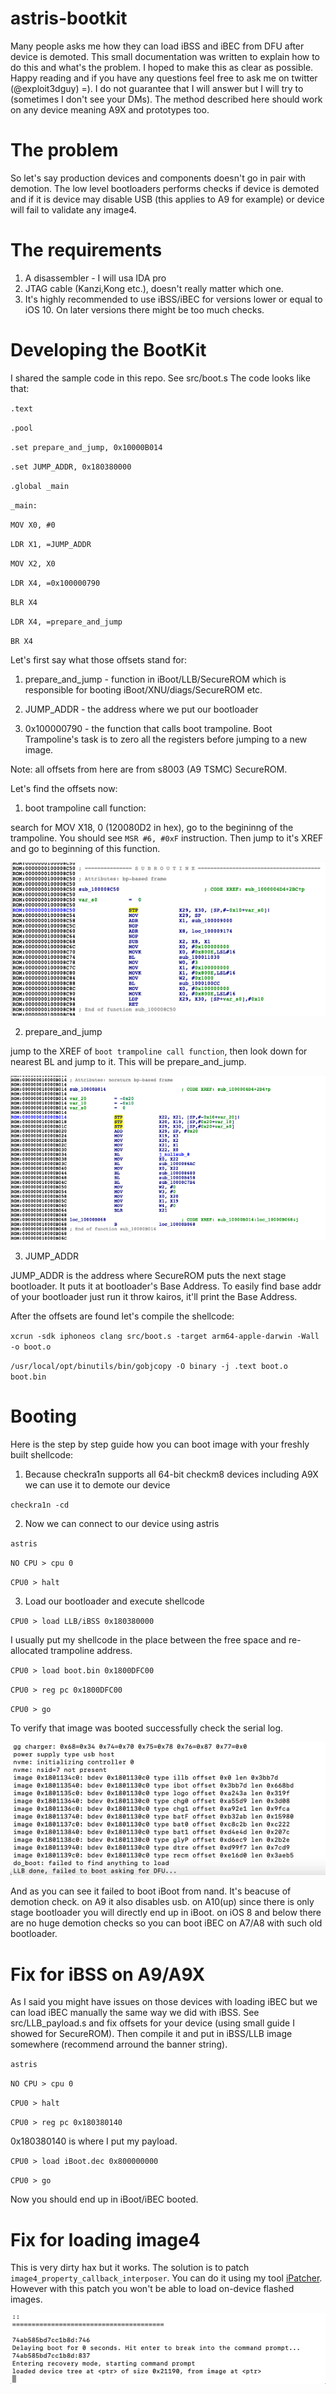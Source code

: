 # astris-bootkit
Many people asks me how they can load iBSS and iBEC from DFU after device is demoted. This small documentation was written to explain how to do this and what's the problem. I hoped to make this as clear as possible. Happy reading and if you have any questions feel free to ask me on twitter (@exploit3dguy) =). I do not guarantee that I will answer but I will try to (sometimes I don't see your DMs). The method described here should work on any device meaning A9X and prototypes too.
# The problem
So let's say production devices and components doesn't go in pair with demotion. The low level bootloaders performs checks if device is demoted and if it is device may disable USB (this applies to A9 for example) or device will fail to validate any image4. 
# The requirements
1. A disassembler - I will usa IDA pro
2. JTAG cable (Kanzi,Kong etc.), doesn't really matter which one.
3. It's highly recommended to use iBSS/iBEC for versions lower or equal to iOS 10. On later versions there might be too much checks.
# Developing the BootKit 
I shared the sample code in this repo. See src/boot.s
The code looks like that:

`.text`

`.pool`


`.set prepare_and_jump, 0x10000B014`

`.set JUMP_ADDR, 0x180380000`


`.global _main`

`_main:`

`MOV X0, #0`

`LDR X1, =JUMP_ADDR`

`MOV X2, X0`

`LDR X4, =0x100000790`

`BLR X4`

`LDR X4, =prepare_and_jump`

`BR X4`

Let's first say what those offsets stand for:

1. prepare_and_jump - function in iBoot/LLB/SecureROM which is responsible for booting iBoot/XNU/diags/SecureROM etc.

2. JUMP_ADDR - the address where we put our bootloader

3. 0x100000790 - the function that calls boot trampoline. Boot Trampoline's task is to zero all the registers before jumping to a new image.

Note: all offsets from here are from s8003 (A9 TSMC) SecureROM.

Let's find the offsets now:

1. boot trampoline call function:

search for MOV X18, 0 (120080D2 in hex), go to the begininng of the trampoline. You should see `MSR #6, #0xF` instruction. Then jump to it's XREF and go to beginning of this function.

![](img/img1.png)

2. prepare_and_jump

jump to the XREF of `boot trampoline call function`, then look down for nearest BL and jump to it. This will be prepare_and_jump.

![](img/img2.png)

3. JUMP_ADDR 

JUMP_ADDR is the address where SecureROM puts the next stage bootloader. It puts it at bootloader's Base Address. To easily find base addr of your bootloader just run it throw kairos, it'll print the Base Address.

After the offsets are found let's compile the shellcode:

`xcrun -sdk iphoneos clang src/boot.s -target arm64-apple-darwin -Wall -o boot.o`

`/usr/local/opt/binutils/bin/gobjcopy -O binary -j .text boot.o boot.bin`

# Booting 

Here is the step by step guide how you can boot image with your freshly built shellcode:

1. Because checkra1n supports all 64-bit checkm8 devices including A9X we can use it to demote our device

`checkra1n -cd`

2. Now we can connect to our device using astris

`astris`

`NO CPU > cpu 0`

`CPU0 > halt`

3. Load our bootloader and execute shellcode

`CPU0 > load LLB/iBSS 0x180380000`

I usually put my shellcode in the place between the free space and re-allocated trampoline address.

`CPU0 > load boot.bin 0x1800DFC00`

`CPU0 > reg pc 0x1800DFC00`

`CPU0 > go`

To verify that image was booted successfully check the serial log.

![](img/img3.png)

And as you can see it failed to boot iBoot from nand. It's beacuse of demotion check. on A9 it also disables usb. on A10(up) since there is only stage bootloader you will directly end up in iBoot. on iOS 8 and below there are no huge demotion checks so you can boot iBEC on A7/A8 with such old bootloader. 


# Fix for iBSS on A9/A9X

As I said you might have issues on those devices with loading iBEC but we can load iBEC manually the same way we did with iBSS. See src/LLB_payload.s and fix offsets for your device (using small guide I showed for SecureROM). Then compile it and put in iBSS/LLB image somewhere (recommend arround the banner string).

`astris`

`NO CPU > cpu 0`

`CPU0 > halt`

`CPU0 > reg pc 0x180380140`

0x180380140 is where I put my payload.

`CPU0 > load iBoot.dec 0x800000000`

`CPU0 > go`

Now you should end up in iBoot/iBEC booted.

# Fix for loading image4

This is very dirty hax but it works. The solution is to patch `image4_property_callback_interposer`. You can do it using my tool [iPatcher](https://github.com/exploit3dguy/iPatcher). However with this patch you won't be able to load on-device flashed images.

![](img/img4.png)

